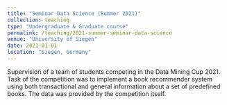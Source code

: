 ```yaml
---
title: "Seminar Data Science (Summer 2021)"
collection: teaching
type: "Undergraduate & Graduate course"
permalink: /teaching/2021-summer-seminar-data-science
venue: "University of Siegen"
date: 2021-01-01
location: "Siegen, Germany"
---
```


Supervision of a team of students competing in the Data Mining Cup 2021. Task of the competition was to implement a book recommender system using both transactional and general information about a set of predefined books. The data was provided by the competition itself.